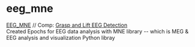 # eeg_mne

[EEG_MNE](https://github.com/eugene-ryu/kaggle_competitions/tree/main/EEG_MNE) // Comp: [Grasp and Lift EEG Detection](https://www.kaggle.com/c/grasp-and-lift-eeg-detection)<br>
Created Epochs for EEG data analysis with MNE library -- which is MEG & EEG analysis and visualization Python libray
